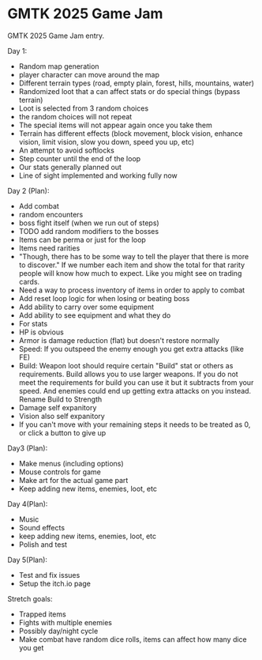 # GMTK 2025 Game Jam
GMTK 2025 Game Jam entry.

Day 1:
- Random map generation
- player character can move around the map
- Different terrain types (road, empty plain, forest, hills, mountains, water)
- Randomized loot that a can affect stats or do special things
 (bypass terrain)
- Loot is selected from 3 random choices
- the random choices will not repeat
- The special items will not appear again once you take them
- Terrain has different effects (block movement, block vision, enhance vision, limit vision, slow you down, speed you up, etc)
- An attempt to avoid softlocks
- Step counter until the end of the loop
- Our stats generally planned out
- Line of sight implemented and working fully now

Day 2 (Plan):
- Add combat
 - random encounters
 - boss fight itself (when we run out of steps)
 - TODO add random modifiers to the bosses
- Items can be perma or just for the loop
- Items need rarities
- "Though, there has to be some way to tell the player that there is more to discover." If we number each item and show the total for that rarity people will know how much to expect. Like you might see on trading cards.
- Need a way to process inventory of items in order to apply to combat
- Add reset loop logic for when losing or beating boss
- Add ability to carry over some equipment
- Add ability to see equipment and what they do
- For stats
 - HP is obvious
 - Armor is damage reduction (flat) but doesn't restore normally
 - Speed: If you outspeed the enemy enough you get extra attacks (like FE)
 - Build: Weapon loot should require certain "Build" stat or others as requirements. Build allows you to use larger weapons. If you do not meet the requirements for build you can use it but it subtracts from your speed. And enemies could end up getting extra attacks on you instead.
 Rename Build to Strength
 - Damage self expanitory
 - Vision also self expanitory
- If you can't move with your remaining steps it needs to be treated as 0, or click a button to give up

Day3 (Plan):
- Make menus (including options)
- Mouse controls for game
- Make art for the actual game part
- Keep adding new items, enemies, loot, etc

Day 4(Plan):
- Music
- Sound effects
- keep adding new items, enemies, loot, etc
- Polish and test

Day 5(Plan):
- Test and fix issues
- Setup the itch.io page

Stretch goals:
- Trapped items
- Fights with multiple enemies
- Possibly day/night cycle
- Make combat have random dice rolls, items can affect how many dice you get